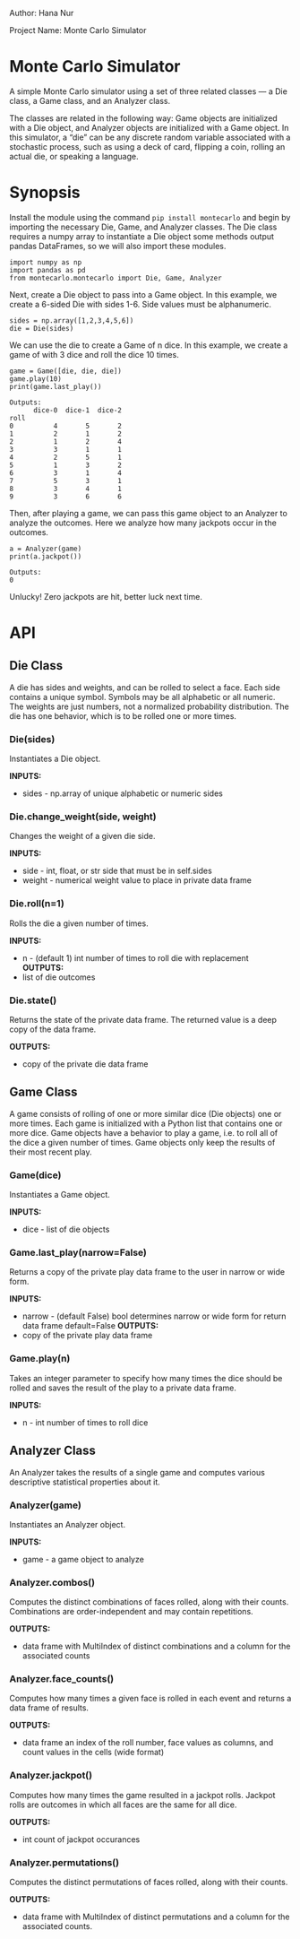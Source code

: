 Author: Hana Nur

Project Name: Monte Carlo Simulator

# Monte Carlo Simulator
A simple Monte Carlo simulator using a set of three related classes — a Die class, a Game class, 
and an Analyzer class.

The classes are related in the following way: Game objects are initialized with a Die object, and 
Analyzer objects are initialized with a Game object. In this simulator, a “die” can be any discrete 
random variable associated with a stochastic process, such as using a deck of card, flipping a coin, 
rolling an actual die, or speaking a language.

# Synopsis

Install the module using the command ```pip install montecarlo``` and begin by importing the necessary
Die, Game, and Analyzer classes. The Die class requires a numpy array to instantiate a Die object 
some methods output pandas DataFrames, so we will also import these modules.
```
import numpy as np
import pandas as pd
from montecarlo.montecarlo import Die, Game, Analyzer
```

Next, create a Die object to pass into a Game object. In this example, we create a 6-sided Die with sides
1-6. Side values must be alphanumeric.
```
sides = np.array([1,2,3,4,5,6])
die = Die(sides)
```
We can use the die to create a Game of n dice. In this example, we create a game of with 3 dice and 
roll the dice 10 times.
```
game = Game([die, die, die])
game.play(10)
print(game.last_play())

Outputs:
      dice-0  dice-1  dice-2
roll                        
0          4       5       2
1          2       1       2
2          1       2       4
3          3       1       1
4          2       5       1
5          1       3       2
6          3       1       4
7          5       3       1
8          3       4       1
9          3       6       6
```
Then, after playing a game, we can pass this game object to an Analyzer to analyze the outcomes. Here we
analyze how many jackpots occur in the outcomes.
```
a = Analyzer(game)
print(a.jackpot())

Outputs:
0
```
Unlucky! Zero jackpots are hit, better luck next time.

# API

## Die Class

A die has sides and weights, and can be rolled to select a face. Each side contains a unique 
symbol. Symbols may be all alphabetic or all numeric. The weights are just numbers, not a 
normalized probability distribution. The die has one behavior, which is to be rolled one 
or more times.

### **Die(sides)**
Instantiates a Die object.

**INPUTS:**
* sides - np.array of unique alphabetic or numeric sides

### **Die.change_weight(side, weight)**
Changes the weight of a given die side.

**INPUTS:**
* side - int, float, or str side that must be in self.sides
* weight - numerical weight value to place in private data frame

### **Die.roll(n=1)**
Rolls the die a given number of times.

**INPUTS:**
* n - (default 1) int number of times to roll die with replacement
**OUTPUTS:**
* list of die outcomes

### **Die.state()**
Returns the state of the private data frame. The returned value is a deep copy of the 
data frame.

**OUTPUTS:**
* copy of the private die data frame

## Game Class

A game consists of rolling of one or more similar dice (Die objects) one or more times.
Each game is initialized with a Python list that contains one or more dice. Game objects 
have a behavior to play a game, i.e. to roll all of the dice a given number of times. 
Game objects only keep the results of their most recent play.

### **Game(dice)**
Instantiates a Game object.

**INPUTS:**
* dice - list of die objects
    
### **Game.last_play(narrow=False)**
Returns a copy of the private play data frame to the user in narrow or wide form. 

**INPUTS:**
* narrow - (default False) bool determines narrow or wide form for return data frame default=False
**OUTPUTS:**
* copy of the private play data frame

### **Game.play(n)**
Takes an integer parameter to specify how many times the dice should be rolled and
saves the result of the play to a private data frame.

**INPUTS:**
* n - int number of times to roll dice

## Analyzer Class
 
An Analyzer takes the results of a single game and computes various descriptive 
statistical properties about it.
    
### **Analyzer(game)**
Instantiates an Analyzer object.
        
**INPUTS:**
* game - a game object to analyze

### **Analyzer.combos()**
Computes the distinct combinations of faces rolled, along with their 
counts. Combinations are order-independent and may contain repetitions.

**OUTPUTS:**
* data frame with MultiIndex of distinct combinations and a column for the associated counts

### **Analyzer.face_counts()**
Computes how many times a given face is rolled in each event and returns
a data frame of results.

**OUTPUTS:**
* data frame an index of the roll number, face values as columns, and count values in the cells (wide format)

### **Analyzer.jackpot()**
Computes how many times the game resulted in a jackpot rolls. Jackpot
rolls are outcomes in which all faces are the same for all dice.
 
**OUTPUTS:**
* int count of jackpot occurances

### **Analyzer.permutations()**
Computes the distinct permutations of faces rolled, along with their 
counts.
 
**OUTPUTS:**
* data frame with MultiIndex of distinct permutations and a column for the associated counts.